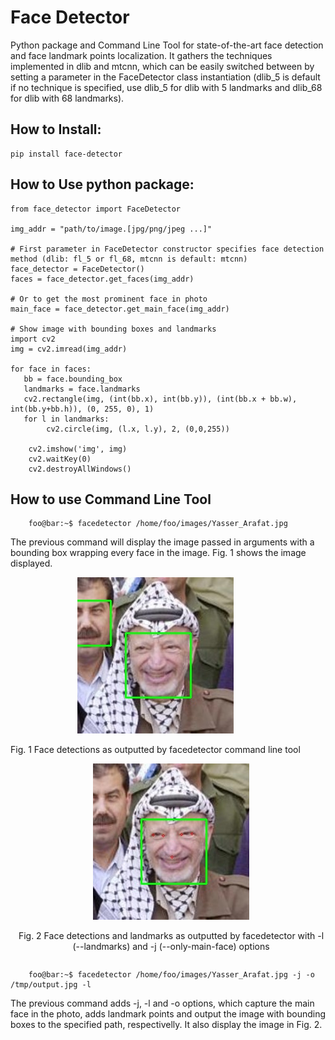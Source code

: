 # Face Detector

Python package and Command Line Tool for state-of-the-art face detection and face
landmark points localization. It gathers the techniques implemented in dlib and
mtcnn, which can be easily switched between by setting a parameter in the
FaceDetector class instantiation (dlib\_5 is default if no technique is
specified, use dlib\_5 for dlib with 5 landmarks and dlib\_68 for dlib with 68
landmarks).

## How to Install:

    pip install face-detector

## How to Use python package:

    from face_detector import FaceDetector

    img_addr = "path/to/image.[jpg/png/jpeg ...]"

    # First parameter in FaceDetector constructor specifies face detection method (dlib: fl_5 or fl_68, mtcnn is default: mtcnn)
    face_detector = FaceDetector()
    faces = face_detector.get_faces(img_addr)

    # Or to get the most prominent face in photo
    main_face = face_detector.get_main_face(img_addr)

    # Show image with bounding boxes and landmarks
    import cv2
    img = cv2.imread(img_addr)

    for face in faces:
       bb = face.bounding_box
       landmarks = face.landmarks
       cv2.rectangle(img, (int(bb.x), int(bb.y)), (int(bb.x + bb.w), int(bb.y+bb.h)), (0, 255, 0), 1)
       for l in landmarks:
            cv2.circle(img, (l.x, l.y), 2, (0,0,255))

        cv2.imshow('img', img)
        cv2.waitKey(0)
        cv2.destroyAllWindows()

## How to use Command Line Tool

```console
    foo@bar:~$ facedetector /home/foo/images/Yasser_Arafat.jpg
```
The previous command will display the image passed in arguments with a bounding box wrapping every face in the image. Fig. 1 shows the image displayed.

<div align='left' style="display:inline-block; text-align:center; word-wrap: break-word;">
<img src='samples/Yasser_Arafat_2_faces.jpg' /> <p>Fig. 1 Face detections as outputted by facedetector command line tool</p>
</div>

<!--
<div align='left' style="margin-left:10px; display:inline-block; text-align:center; word-wrap: break-word;">
<img  src='samples/Yasser_Arafat_main_face.jpg'/> <p>Fig. 3 Main face in photo, outputted by facedetector using -j option</p>
</div>
-->
<div align='left' style="margin-left:10px; display:inline-block; text-align:center; word-wrap: break-word;">
<img  src='samples/Yasser_Arafat_landmarks.jpg'/> <p>Fig. 2 Face detections and landmarks as outputted by facedetector with -l (--landmarks) and -j (--only-main-face) options</p>
</div>


```console
    foo@bar:~$ facedetector /home/foo/images/Yasser_Arafat.jpg -j -o /tmp/output.jpg -l
```
The previous command adds -j, -l and -o options, which capture the main
face in the photo, adds landmark points and output the image with bounding boxes to the
specified path, respectivelly. It also display the image in Fig. 2.


<!--
[//]: <> - From Github:
[//]: <>    - Clone this repository
[//]: <>    - Install dependencies in requirements.txt:
[//]: <>        - pip install -r requirements.txt
[//]: <>    - You might need to install zlib and link it to /usr/lib/x86_64-linux-gnu/libz.so:
[//]: <>        ```console
[//]: <>         foo@bar:~/face_detector$ tar xzvf data/zlib-1.2.9.tar.gz
[//]: <>         foo@bar:~/face_detector$ cd data/zlib
[//]: <>         foo@bar:~/face_detector/data/zlib$ sudo ./configure && make && make install
[//]: <>         foo@bar:~/face_detector/data/zlib$ ln -s /lib/x86_64-linux-gnu/libz.so.1.2.8 /usr/lib/x86_64-linux-gnu/libz.so
[//]: <>        ```
-->
